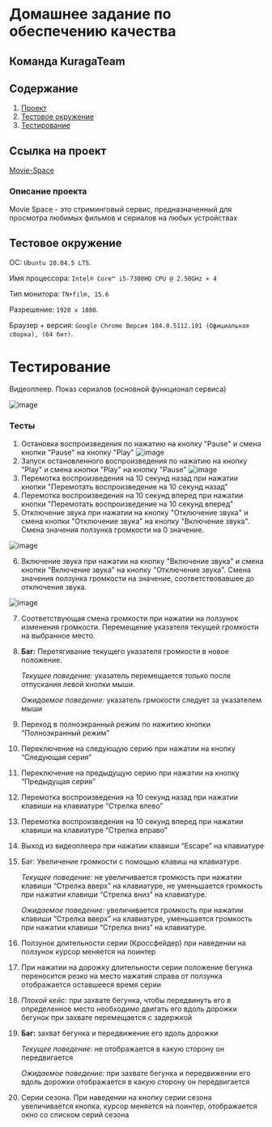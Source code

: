 # Домашнее задание по обеспечению качества
## Команда KuragaTeam

## Содержание

1. [Проект](#ссылка-на-проект)
2. [Тестовое окружение](#тестовое-окружение)
3. [Тестирование](#тестирование)


## Ссылка на проект
[Movie-Space](https://movie-space.ru/)
### Описание проекта
Movie Space -  это стриминговый сервис, предназначенный для просмотра любимых фильмов и сериалов на любых устройствах
## Тестовое окружение
OC: `Ubuntu 20.04.5 LTS`. 

Имя процессора:	`Intel® Core™ i5-7300HQ CPU @ 2.50GHz × 4`

Тип монитора: `TN+film, 15.6`  

Разрешение:	`1920 x 1080`. 

Браузер + версия: `Google Chrome Версия 104.0.5112.101 (Официальная сборка), (64 бит)`. 

# Тестирование
Видеоплеер. Показ сериалов (основной функционал сервиса)

![image](https://user-images.githubusercontent.com/71338063/191306327-f552e6cb-0d34-4982-ae26-9eea54484e64.png)

### Тесты
1. Остановка воспроизведения по нажатию на кнопку "Pause" и смена кнопки "Pause" на кнопку "Play"
![image](https://user-images.githubusercontent.com/71338063/191307480-146873c1-e4c1-415e-9237-659d869b000b.png)
2. Запуск остановленного воспроизведения по нажатию на кнопку "Play" и смена кнопки "Play" на кнопку "Pause"
![image](https://user-images.githubusercontent.com/71338063/191307605-2284ac66-f953-4223-ac41-60055dfcbed9.png)
3. Перемотка воспроизведения на 10 секунд назад при нажатии кнопки "Перемотать воспроизведение на 10 секунд назад"
4. Перемотка воспроизведения на 10 секунд вперед при нажатии кнопки "Перемотать воспроизведение на 10 секунд вперед"
5. Отключение звука при нажатии на кнопку "Отключение звука" и смена кнопки "Отключение звука" на кнопку "Включение звука". Смена значения ползунка громкости на 0 значение.

![image](https://user-images.githubusercontent.com/71338063/191310132-272935ec-51a1-4423-8fd4-fa74e39fd7e4.png)

6. Включение звука при нажатии на кнопку "Включение звука" и смена кнопки "Включение звука" на кнопку "Отключение звука". Смена значения ползунка громкости на значение, соответствовавшее до отключения звука.

![image](https://user-images.githubusercontent.com/71338063/191310107-5c791dcd-da7f-4c52-b281-6df79b771785.png)

7. Соответствующая смена громкости при нажатии на ползунок изменения громкости. Перемещение указателя текущей громкости на выбранное место.
8. **Баг:** Перетягивание текущего указателя громкости в новое положение. 
    
    *Текущее поведение:* указатель перемещается только после отпускания левой кнопки мыши. 
    
    *Ожидаемое поведение:* указатель грмокости следует за указателем мыши
9. Переход в полноэкранный режим по нажитию кнопки "Полноэкранный режим"
10. Переключение на следующую серию при нажатии на кнопку “Следующая серия”
11. Переключение на предыдущую серию при нажатии на кнопку “Предыдущая серия”
12. Перемотка воспроизведения на 10 секунд назад при нажатии клавиши на клавиатуре “Стрелка влево”
13. Перемотка воспроизведения на 10 секунд вперед при нажатии клавиши на клавиатуре “Стрелка вправо”
14. Выход из видеоплеера при нажатии клавиши “Escape” на клавиатуре
15. Баг: Увеличение громкости с помощью клавиш на клавиатуре.

    *Текущее поведение:* не увеличивается громкость при нажатии клавиши “Стрелка вверх” на клавиатуре, не уменьшается громкость при нажатии клавиши “Стрелка вниз” на клавиатуре.
    
    *Ожидаемое поведение:* увеличивается громкость при нажатии клавиши “Стрелка вверх” на клавиатуре, уменьшается громкость при нажатии клавиши “Стрелка вниз” на клавиатуре.
16. Ползунок длительности серии (Кроссфейдер) при наведении на ползунок курсор меняется на поинтер
17. При нажатии на дорожку длительности серии положение бегунка переносится резко на место нажатия справа от ползунка отображается оставшееся время серии
18. *Плохой кейс:* при захвате бегунка, чтобы передвинуть его в определенное место необходимо двигать его вдоль дорожки бегунок при захвате перемещается с задержкой
19. **Баг:** захват бегунка и передвижение его вдоль дорожки

    *Текущее поведение:* не отображается в какую сторону он передвигается
    
    *Ожидаемое поведение:* при захвате бегунка и передвижении его вдоль дорожки отображается в какую сторону он передвигается
20. Серии сезона. При наведении на кнопку серии сезона увеличивается кнопка, курсор меняется на поинтер, отображается окно со списком серий сезона
